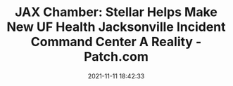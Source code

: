 ---
"title": "JAX Chamber: Stellar Helps Make New UF Health Jacksonville Incident Command Center A Reality - Patch.com"
"date": "2021-11-11 18:42:33"
"feed_name": "GOOGLENEWSCONSTRUCTION"
"feed_website": "https://news.google.com/search?q=construction%2Bincident&hl=en-US&gl=US&ceid=US:en"
"feed_rss": "https://news.google.com/rss/search?q=construction%2Bincident&hl=en-US&gl=US&ceid=US:en"
"link": "https://patch.com/florida/jacksonville/jax-chamber-stellar-helps-make-new-uf-health-jacksonville-incident-command"
"source": "{'href': 'https://patch.com', 'title': 'Patch.com'}"
"file": "_posts/2021-1-1-f8e277ef501c4c20927b37ca9ff4d8dac0bc72d3.md"
"accident": "0"
"drilling": "0"
"dead": "0"
"injured": "0"
"arrested": "0"
"place": "unknown place"
"where": "unknown site"
"causes": "unknown"
"place_uri": "unknown place"
---